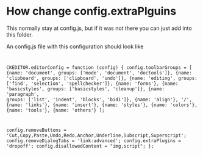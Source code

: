 # How change config.extraPlguins

This normally stay at config.js, but if it was not there you can just add into this folder.

An config.js file with this configuration should look like
<code>

CKEDITOR.editorConfig = function (config) {
  config.toolbarGroups = [
    {name: 'document', groups: ['mode', 'document', 'doctools']},
    {name: 'clipboard', groups: ['clipboard', 'undo']},
    {name: 'editing', groups: ['find', 'selection', 'spellchecker']},
    {name: 'forms'},
    {name: 'basicstyles', groups: ['basicstyles', 'cleanup']},
    {name: 'paragraph', groups: ['list', 'indent', 'blocks', 'bidi']},
    {name: 'align'},
    '/',
    {name: 'links'},
    {name: 'insert'},
    {name: 'styles'},
    {name: 'colors'},
    {name: 'tools'},
    {name: 'others'}
  ];

  config.removeButtons = 'Cut,Copy,Paste,Undo,Redo,Anchor,Underline,Subscript,Superscript';
  config.removeDialogTabs = 'link:advanced';
  config.extraPlugins = 'dropoff';
  config.disallowedContent = "img,script";
};

</code>
